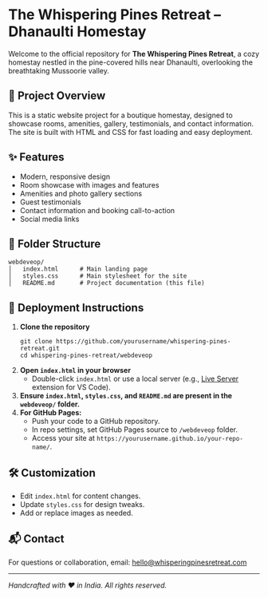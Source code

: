 # The Whispering Pines Retreat – Dhanaulti Homestay

Welcome to the official repository for **The Whispering Pines Retreat**, a cozy homestay nestled in the pine-covered hills near Dhanaulti, overlooking the breathtaking Mussoorie valley.

## 🌲 Project Overview
This is a static website project for a boutique homestay, designed to showcase rooms, amenities, gallery, testimonials, and contact information. The site is built with HTML and CSS for fast loading and easy deployment.

## ✨ Features
- Modern, responsive design
- Room showcase with images and features
- Amenities and photo gallery sections
- Guest testimonials
- Contact information and booking call-to-action
- Social media links

## 📁 Folder Structure
```
webdeveop/
│   index.html      # Main landing page
│   styles.css      # Main stylesheet for the site
│   README.md       # Project documentation (this file)
```

## 🚀 Deployment Instructions
1. **Clone the repository**
   ```
   git clone https://github.com/yourusername/whispering-pines-retreat.git
   cd whispering-pines-retreat/webdeveop
   ```
2. **Open `index.html` in your browser**
   - Double-click `index.html` or use a local server (e.g., [Live Server](https://marketplace.visualstudio.com/items?itemName=ritwickdey.LiveServer) extension for VS Code).
3. **Ensure `index.html`, `styles.css`, and `README.md` are present in the `webdeveop/` folder.**
4. **For GitHub Pages:**
   - Push your code to a GitHub repository.
   - In repo settings, set GitHub Pages source to `/webdeveop` folder.
   - Access your site at `https://yourusername.github.io/your-repo-name/`.

## 🛠️ Customization
- Edit `index.html` for content changes.
- Update `styles.css` for design tweaks.
- Add or replace images as needed.

## 📬 Contact
For questions or collaboration, email: hello@whisperingpinesretreat.com

---
*Handcrafted with ❤️ in India. All rights reserved.*
